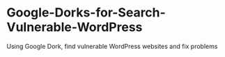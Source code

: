 # Google-Dorks-for-Search-Vulnerable-WordPress
Using Google Dork, find vulnerable WordPress websites and fix problems

